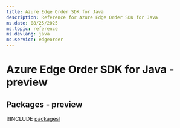 ```yaml
---
title: Azure Edge Order SDK for Java
description: Reference for Azure Edge Order SDK for Java
ms.date: 08/25/2025
ms.topic: reference
ms.devlang: java
ms.service: edgeorder
---
```

# Azure Edge Order SDK for Java - preview
## Packages - preview
[!INCLUDE [packages](edge-order-index.md)]